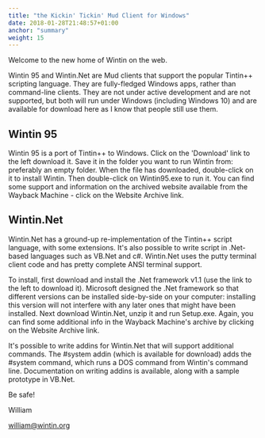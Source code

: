 ```yaml
---
title: "the Kickin' Tickin' Mud Client for Windows"
date: 2018-01-28T21:48:57+01:00
anchor: "summary"
weight: 15
---
```


Welcome to the new home of Wintin on the web. 

Wintin 95 and Wintin.Net are Mud clients that support the popular Tintin++ scripting language. They are fully-fledged Windows apps, rather than command-line clients. They are not under active development and are not supported, but both will run under Windows (including Windows 10) and are available for download here as I know that people still use them.

## Wintin 95 ##

Wintin 95 is a port of Tintin++ to Windows. Click on the 'Download' link to the left download it. Save it in the folder you want to run Wintin from: preferably an empty folder.  When the file has downloaded, double-click on it to install Wintin. Then double-click on Wintin95.exe to run it. You can find some support and information on the archived website available from the Wayback Machine - click on the Website Archive link.

## Wintin.Net ##

Wintin.Net has a ground-up re-implementation of the Tintin++ script language, with some extensions. It's also possible to write script in .Net-based languages such as VB.Net and c#. Wintin.Net uses the putty terminal client code and has pretty complete ANSI terminal support. 

To install, first download and install the .Net framework v1.1 (use the link to the left to download it). Microsoft designed the .Net framework so that different versions can be installed side-by-side on your computer: installing this version will not interfere with any later ones that might have been installed. Next	 download Wintin.Net, unzip it and run Setup.exe. Again, you can find some additional info in the Wayback Machine's archive by clicking on the Website Archive link. 

It's possible to write addins for Wintin.Net that will support additional commands. The #system addin (which is available for download) adds the #system command, which runs a DOS command from Wintin's command line. Documentation on writing addins is available, along with a sample prototype in VB.Net.

Be safe!

William

william@wintin.org  